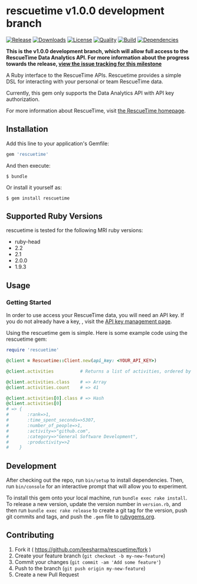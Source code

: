 rescuetime v1.0.0 development branch
==========

[![Release](https://img.shields.io/github/release/leesharma/rescuetime.svg?style=flat-square)](https://github.com/leesharma/rescuetime/releases/tag/v0.1.0)
[![Downloads](https://img.shields.io/gem/dt/rescuetime.svg?style=flat-square)](https://rubygems.org/gems/rescuetime)
[![License](http://img.shields.io/badge/license-MIT-blue.svg?style=flat-square)](http://opensource.org/licenses/MIT)
[![Quality](http://img.shields.io/codeclimate/github/leesharma/rescuetime.svg?style=flat-square)](https://codeclimate.com/github/leesharma/rescuetime)
[![Build](https://img.shields.io/travis/leesharma/rescuetime/data-analytics-api.svg?style=flat-square)](https://travis-ci.org/leesharma/rescuetime)
[![Dependencies](https://img.shields.io/gemnasium/leesharma/rescuetime.svg?style=flat-square)](https://gemnasium.com/leesharma/rescuetime)

**This is the v1.0.0 development branch, which will allow full access to the RescueTime Data Analytics API. For more information about the progress towards the release, [view the issue tracking for this milestone](https://github.com/leesharma/rescuetime/milestones/v1.0.0%20(Data%20Analytics%20API))**

A Ruby interface to the RescueTime APIs. Rescuetime provides a simple DSL for interacting
with your personal or team RescueTime data.

Currently, this gem only supports the Data Analytics API with API key authorization.

For more information about RescueTime, visit [the RescueTime homepage](https://www.rescuetime.com).

## Installation

Add this line to your application's Gemfile:

```ruby
gem 'rescuetime'
```

And then execute:

    $ bundle

Or install it yourself as:

    $ gem install rescuetime

## Supported Ruby Versions

rescuetime is tested for the following MRI ruby versions:

- ruby-head
- 2.2
- 2.1
- 2.0.0
- 1.9.3

## Usage

### Getting Started

In order to use access your RescueTime data, you will need an API key. If you do not already have a key, , visit the [API key management page](https://www.rescuetime.com/anapi/manage).

Using the rescuetime gem is simple. Here is some example code using the rescuetime gem:

```ruby
require 'rescuetime'

@client = Rescuetime::Client.new(api_key: <YOUR_API_KEY>)

@client.activities          # Returns a list of activities, ordered by "rank"

@client.activities.class    # => Array
@client.activities.count    # => 41

@client.activities[0].class # => Hash
@client.activities[0]       
# => {   
#       :rank=>1, 
#       :time_spent_seconds=>5307, 
#       :number_of_people=>1, 
#       :activity=>"github.com", 
#       :category=>"General Software Development", 
#       :productivity=>2
#    }
```

## Development

After checking out the repo, run `bin/setup` to install dependencies. Then, run `bin/console` for an interactive prompt that will allow you to experiment.

To install this gem onto your local machine, run `bundle exec rake install`. To release a new version, update the version number in `version.rb`, and then run `bundle exec rake release` to create a git tag for the version, push git commits and tags, and push the `.gem` file to [rubygems.org](https://rubygems.org).

## Contributing

1. Fork it ( https://github.com/leesharma/rescuetime/fork )
2. Create your feature branch (`git checkout -b my-new-feature`)
3. Commit your changes (`git commit -am 'Add some feature'`)
4. Push to the branch (`git push origin my-new-feature`)
5. Create a new Pull Request

